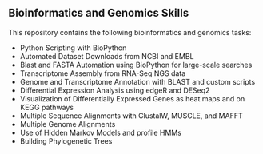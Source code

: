 ## Bioinformatics and Genomics Skills

This repository contains the following bioinformatics and genomics tasks:

- Python Scripting with BioPython
- Automated Dataset Downloads from NCBI and EMBL
- Blast and FASTA Automation using BioPython for large-scale searches
- Transcriptome Assembly from RNA-Seq NGS data
- Genome and Transcriptome Annotation with BLAST and custom scripts
- Differential Expression Analysis using edgeR and DESeq2
- Visualization of Differentially Expressed Genes as heat maps and on KEGG pathways
- Multiple Sequence Alignments with ClustalW, MUSCLE, and MAFFT
- Multiple Genome Alignments
- Use of Hidden Markov Models and profile HMMs
- Building Phylogenetic Trees


 
